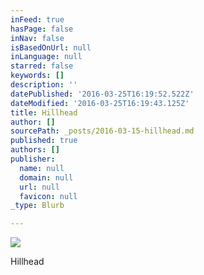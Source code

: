 ```yaml
---
inFeed: true
hasPage: false
inNav: false
isBasedOnUrl: null
inLanguage: null
starred: false
keywords: []
description: ''
datePublished: '2016-03-25T16:19:52.522Z'
dateModified: '2016-03-25T16:19:43.125Z'
title: Hillhead
author: []
sourcePath: _posts/2016-03-15-hillhead.md
published: true
authors: []
publisher:
  name: null
  domain: null
  url: null
  favicon: null
_type: Blurb

---
```

![](https://the-grid-user-content.s3-us-west-2.amazonaws.com/37c69d14-e7bc-4f82-aaea-4828adba4e6f.jpg)

Hillhead
